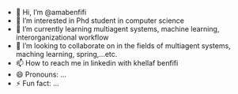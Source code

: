 - 👋 Hi, I’m @amabenfifi
- 👀 I’m interested in Phd student in computer science
- 🌱 I’m currently learning multiagent systems, machine learning, interorganizational workflow
- 💞️ I’m looking to collaborate on in the fields of multiagent systems, maching learning, spring,...etc.
- 📫 How to reach me in linkedin with khellaf benfifi
- 😄 Pronouns: ...
- ⚡ Fun fact: ...

<!---
amabenfifi/amabenfifi is a ✨ special ✨ repository because its `README.md` (this file) appears on your GitHub profile.
You can click the Preview link to take a look at your changes.
--->
